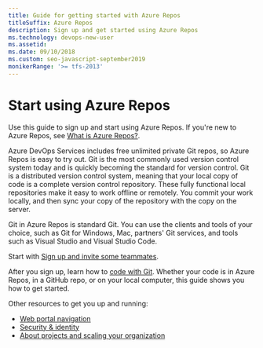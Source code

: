 ```yaml
---
title: Guide for getting started with Azure Repos 
titleSuffix: Azure Repos 
description: Sign up and get started using Azure Repos 
ms.technology: devops-new-user
ms.assetid:  
ms.date: 09/10/2018
ms.custom: seo-javascript-september2019
monikerRange: '>= tfs-2013'
---
```


# Start using Azure Repos

Use this guide to sign up and start using Azure Repos. If you're new to Azure Repos, see [What is Azure Repos?](what-is-repos.md).

Azure DevOps Services includes free unlimited private Git repos, so Azure Repos is easy to try out. Git is the most commonly used version control system today and is quickly becoming the standard for version control. Git is a distributed version control system, meaning that your local copy of code is a complete version control repository. These fully functional local repositories make it easy to work offline or remotely. You commit your work locally, and then sync your copy of the repository with the copy on the server.

Git in Azure Repos is standard Git. You can use the clients and tools of your choice, such as Git for Windows, Mac, partners' Git services, and tools such as Visual Studio and Visual Studio Code.

Start with [Sign up and invite some teammates](sign-up-invite-teammates.md).

After you sign up, learn how to [code with Git](code-with-git.md). Whether your code is in Azure Repos, in a GitHub repo, or on your local computer, this guide shows you how to get started.

Other resources to get you up and running:

- [Web portal navigation](../../project/navigation/index.md)
- [Security & identity](../../organizations/security/about-security-identity.md)
- [About projects and scaling your organization](../../organizations/projects/about-projects.md)